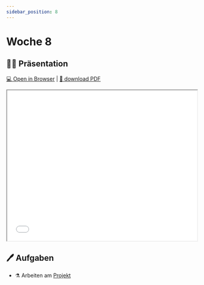 ```yaml
---
sidebar_position: 8
---
```


# Woche 8

## :man_teacher: Präsentation

[:computer: Open in Browser](pathname:///slides/woche-8) |
[:floppy_disk: download PDF](pathname:///slides/woche-8.pdf)

<iframe src="/bbzbl-modul-404/slides/woche-8" width="100%" height="400px"></iframe>

## :pen: Aufgaben

- :alembic: Arbeiten am [Projekt](../beurteilungen/lb2.md)
